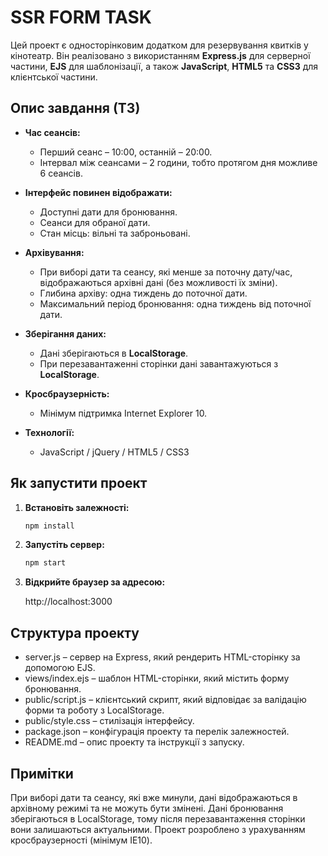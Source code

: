 # SSR FORM TASK

Цей проект є односторінковим додатком для резервування квитків у кінотеатр. Він реалізовано з використанням **Express.js** для серверної частини, **EJS** для шаблонізації, а також **JavaScript**, **HTML5** та **CSS3** для клієнтської частини.

## Опис завдання (ТЗ)

- **Час сеансів:** 
  - Перший сеанс – 10:00, останній – 20:00.
  - Інтервал між сеансами – 2 години, тобто протягом дня можливе 6 сеансів.
  
- **Інтерфейс повинен відображати:**
  - Доступні дати для бронювання.
  - Сеанси для обраної дати.
  - Стан місць: вільні та заброньовані.

- **Архівування:**
  - При виборі дати та сеансу, які менше за поточну дату/час, відображаються архівні дані (без можливості їх зміни).
  - Глибина архіву: одна тиждень до поточної дати.
  - Максимальний період бронювання: одна тиждень від поточної дати.

- **Зберігання даних:**
  - Дані зберігаються в **LocalStorage**.
  - При перезавантаженні сторінки дані завантажуються з **LocalStorage**.

- **Кросбраузерність:**
  - Мінімум підтримка Internet Explorer 10.

- **Технології:**  
  - JavaScript / jQuery / HTML5 / CSS3

## Як запустити проект

1. **Встановіть залежності:**

   ```bash
   npm install
   ```

2. **Запустіть сервер:**

   ```bash
   npm start
   ```

3. **Відкрийте браузер за адресою:**

   http://localhost:3000
   
## Структура проекту
 - server.js – сервер на Express, який рендерить HTML-сторінку за допомогою EJS.
 - views/index.ejs – шаблон HTML-сторінки, який містить форму бронювання.
 - public/script.js – клієнтський скрипт, який відповідає за валідацію форми та роботу з LocalStorage.
 - public/style.css – стилізація інтерфейсу.
 - package.json – конфігурація проекту та перелік залежностей.
 - README.md – опис проекту та інструкції з запуску.

## Примітки
При виборі дати та сеансу, які вже минули, дані відображаються в архівному режимі та не можуть бути змінені.
Дані бронювання зберігаються в LocalStorage, тому після перезавантаження сторінки вони залишаються актуальними.
Проект розроблено з урахуванням кросбраузерності (мінімум IE10).
